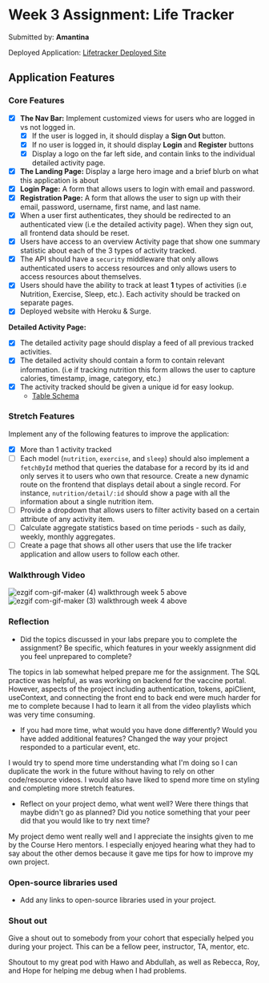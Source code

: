 
# Week 3 Assignment: Life Tracker

Submitted by: **Amantina**

Deployed Application: [Lifetracker Deployed Site](https://lifetracker365.surge.sh/)

## Application Features

### Core Features

- [x] **The Nav Bar:** Implement customized views for users who are logged in vs not logged in.
  - [x] If the user is logged in, it should display a **Sign Out** button. 
  - [x] If no user is logged in, it should display **Login** and **Register** buttons
  - [x] Display a logo on the far left side, and contain links to the individual detailed activity page. 
- [x] **The Landing Page:** Display a large hero image and a brief blurb on what this application is about
- [x] **Login Page:** A form that allows users to login with email and password.
- [x] **Registration Page:** A form that allows the user to sign up with their email, password, username, first name, and last name.
- [x] When a user first authenticates, they should be redirected to an authenticated view (i.e the detailed activity page). When they sign out, all frontend data should be reset.
- [x] Users have access to an overview Activity page that show one summary statistic about each of the 3 types of activity tracked.
- [x] The API should have a `security` middleware that only allows authenticated users to access resources and only allows users to access resources about themselves. 
- [x] Users should have the ability to track at least **1** types of activities (i.e Nutrition, Exercise, Sleep, etc.). Each activity should be tracked on separate pages.
- [x] Deployed website with Heroku & Surge. 

**Detailed Activity Page:**
- [x] The detailed activity page should display a feed of all previous tracked activities.
- [x] The detailed activity should contain a form to contain relevant information. (i.e if tracking nutrition this form allows the user to capture calories, timestamp, image, category, etc.) 
- [x] The activity tracked should be given a unique id for easy lookup.
  * [Table Schema](https://github.com/AmantinaR/tdd-lifetracker-starter/blob/main/lifetracker-api/lifetracker-schema.sql) 

### Stretch Features

Implement any of the following features to improve the application:
- [x] More than 1 activity tracked
- [ ] Each model (`nutrition`, `exercise`, and `sleep`) should also implement a `fetchById` method that queries the database for a record by its id and only serves it to users who own that resource. Create a new dynamic route on the frontend that displays detail about a single record. For instance, `nutrition/detail/:id` should show a page with all the information about a single nutrition item.
- [ ] Provide a dropdown that allows users to filter activity based on a certain attribute of any activity item.
- [ ] Calculate aggregate statistics based on time periods - such as daily, weekly, monthly aggregates.
- [ ] Create a page that shows all other users that use the life tracker application and allow users to follow each other.

### Walkthrough Video

![ezgif com-gif-maker (4)](https://user-images.githubusercontent.com/75582135/178075479-754c7672-ed44-462d-8920-c02bedaee529.gif)
walkthrough week 5 above
![ezgif com-gif-maker (3)](https://user-images.githubusercontent.com/75582135/178075512-787b32ce-b814-458e-a580-b4ed4f18f956.gif)
walkthrough week 4 above

### Reflection

* Did the topics discussed in your labs prepare you to complete the assignment? Be specific, which features in your weekly assignment did you feel unprepared to complete?

The topics in lab somewhat helped prepare me for the assignment. The SQL practice was helpful, as was working on backend for the vaccine portal. However, aspects of the project including authentication, tokens, apiClient, useContext, and connecting the front end to back end were much harder for me to complete because I had to learn it all from the video playlists which was very time consuming.

* If you had more time, what would you have done differently? Would you have added additional features? Changed the way your project responded to a particular event, etc.
  
I would try to spend more time understanding what I'm doing so I can duplicate the work in the future without having to rely on other code/resource videos. I would also have liked to spend more time on styling and completing more stretch features.

* Reflect on your project demo, what went well? Were there things that maybe didn't go as planned? Did you notice something that your peer did that you would like to try next time?

My project demo went really well and I appreciate the insights given to me by the Course Hero mentors. I especially enjoyed hearing what they had to say about the other demos because it gave me tips for how to improve my own project. 

### Open-source libraries used

- Add any links to open-source libraries used in your project.

### Shout out

Give a shout out to somebody from your cohort that especially helped you during your project. This can be a fellow peer, instructor, TA, mentor, etc.

Shoutout to my great pod with Hawo and Abdullah, as well as Rebecca, Roy, and Hope for helping me debug when I had problems.
